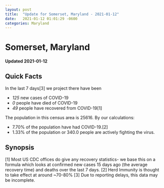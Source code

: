 ```yaml
---
layout: post
title:  "Update for Somerset, Maryland - 2021-01-12"
date:   2021-01-12 01:01:29 -0600
categories: Maryland
---
```


# Somerset, Maryland
#### Updated 2021-01-12

## Quick Facts

In the last 7 days[3] we project there have been
- *125* new cases of COVID-19
- *0* people have died of COVID-19
- *49* people have recovered from COVID-19[1]

The population in this census area is 25616. By our calculations:
- 7.70% of the population have had COVID-19.[2]
- 1.33% of the population or 340.0 people are actively fighting the virus.

## Synopsis




[1] Most US CDC offices do give any recovery statistics- we base this on a formula which looks at confirmed new cases
15 days ago (the average recovery time) and deaths over the last 7 days.
[2] Herd Immunity is thought to take effect at around ~70-80%
[3] Due to reporting delays, this data may be incomplete. 
    